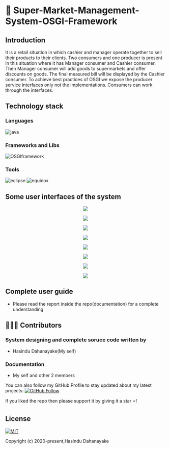 # :office: Super-Market-Management-System-OSGI-Framework

## Introduction

It is a retail situation in which cashier and manager operate together to sell their products to their clients. Two consumers and one producer is present in this situation where it has Manager consumer and Cashier consumer. Then Manager consumer will add goods to supermarkets and offer discounts on goods. The final measured bill will be displayed by the Cashier consumer.  To achieve best practices of OSGI we expose the producer service interfaces only not the implementations. Consumers can work through the interfaces. 
 
 
## Technology stack

### Languages 

![java](https://img.shields.io/badge/Language-java-red) 



### Frameworks and Libs

![OSGIframework](https://img.shields.io/badge/Language-JavaOSGIFramework-red) 




### Tools 

![eclipse](https://img.shields.io/badge/Tool-eclipse-blue) 
![equinox](https://img.shields.io/badge/Tool-eclipseequinox-blue) 




## Some user interfaces of the system
 
 <p align="middle">
  <img src="../master/ui-images/AddnewItem.PNG"/>
 </p>
 
 
 <p align="middle">
  <img src="../master/ui-images/Billingitem1.PNG"/>
 </p> 
 
 
 <p align="middle">
  <img src="../master/ui-images/Billingitem1.PNG"/>
 </p>
 
 
 <p align="middle">
  <img src="../master/ui-images/Billingitem1.PNG"/>
 </p> 
 <p align="middle">
  <img src="../master/ui-images/ManagerConsumerStarted.PNG"/>
 </p>
 
 
 <p align="middle">
  <img src="../master/ui-images/ManagerConsumerStarted.PNG"/>
 </p> 
 <p align="middle">
  <img src="../master/ui-images/totalbill.PNG"/>
 </p>
 
  <p align="middle">
  <img src="../master/ui-images/listingbundles.PNG"/>
 </p>
 
 
 ## Complete user guide
 
 * Please read the report inside the repo(documentation) for a complete understanding 

  
 ## 👨🏼‍💻 Contributors
 
 ### System designing and complete soruce code written by
 
* Hasindu Dahanayake(My self)

 ### Documentation
 
 * My self and other 2 members 

You can also follow my GitHub Profile to stay updated about my latest projects: [![GitHub Follow](https://img.shields.io/badge/Connect-Hasindu1-blue.svg?logo=Github&longCache=true&style=social&label=Follow)](https://github.com/Hasindu1)

If you liked the repo then please support it by giving it a star ⭐!



## License
[![MIT](https://img.shields.io/cocoapods/l/AFNetworking.svg?style=style&label=License&maxAge=2592000)](../master/LICENSE)

Copyright (c) 2020-present,Hasindu Dahanayake
 






 
 


